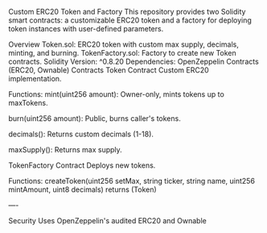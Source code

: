 Custom ERC20 Token and Factory
This repository provides two Solidity smart contracts: a customizable ERC20 token and a factory for deploying token instances with user-defined parameters.

Overview
Token.sol: ERC20 token with custom max supply, decimals, minting, and burning.
TokenFactory.sol: Factory to create new Token contracts.
Solidity Version: ^0.8.20
Dependencies: OpenZeppelin Contracts (ERC20, Ownable)
Contracts
Token Contract
Custom ERC20 implementation.

Functions: mint(uint256 amount): Owner-only, mints tokens up to maxTokens.

burn(uint256 amount): Public, burns caller's tokens.

decimals(): Returns custom decimals (1-18).

maxSupply(): Returns max supply.

TokenFactory Contract
Deploys new tokens.

Functions: createToken(uint256 setMax, string ticker, string name, uint256 mintAmount, uint8 decimals) returns (Token)

—-

Security Uses OpenZeppelin's audited ERC20 and Ownable

